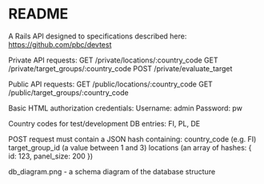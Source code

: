 # README

A Rails API designed to specifications described here:
https://github.com/pbc/devtest

Private API requests:
GET /private/locations/:country_code
GET /private/target_groups/:country_code
POST /private/evaluate_target          

Public API requests:
GET /public/locations/:country_code
GET /public/target_groups/:country_code

Basic HTML authorization credentials:
Username: admin
Password: pw

Country codes for test/development DB entries:
FI, PL, DE

POST request must contain a JSON hash containing:
country_code (e.g. FI)
target_group_id (a value between 1 and 3)
locations (an array of hashes: { id: 123, panel_size: 200 })

db_diagram.png - a schema diagram of the database structure
